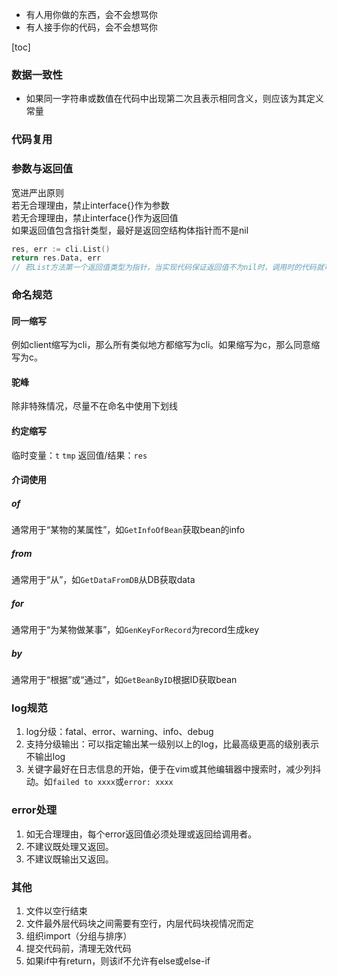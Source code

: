 * 有人用你做的东西，会不会想骂你  
* 有人接手你的代码，会不会想骂你  

[toc]

### 数据一致性
* 如果同一字符串或数值在代码中出现第二次且表示相同含义，则应该为其定义常量

### 代码复用

### 参数与返回值
宽进严出原则  
若无合理理由，禁止interface{}作为参数  
若无合理理由，禁止interface{}作为返回值  
如果返回值包含指针类型，最好是返回空结构体指针而不是nil  
```go
res, err := cli.List()
return res.Data, err
// 若List方法第一个返回值类型为指针，当实现代码保证返回值不为nil时，调用时的代码就可以如此简化
```

### 命名规范

#### 同一缩写
例如client缩写为cli，那么所有类似地方都缩写为cli。如果缩写为c，那么同意缩写为c。

#### 驼峰
除非特殊情况，尽量不在命名中使用下划线

#### 约定缩写
临时变量：`t` `tmp`
返回值/结果：`res`

#### 介词使用

##### of
通常用于“某物的某属性”，如`GetInfoOfBean`获取bean的info

##### from
通常用于“从”，如`GetDataFromDB`从DB获取data

##### for
通常用于“为某物做某事”，如`GenKeyForRecord`为record生成key

##### by
通常用于“根据”或“通过”，如`GetBeanByID`根据ID获取bean

### log规范
1. log分级：fatal、error、warning、info、debug  
2. 支持分级输出：可以指定输出某一级别以上的log，比最高级更高的级别表示不输出log  
3. 关键字最好在日志信息的开始，便于在vim或其他编辑器中搜索时，减少列抖动。如`failed to xxxx`或`error: xxxx`

### error处理
1. 如无合理理由，每个error返回值必须处理或返回给调用者。  
2. 不建议既处理又返回。  
3. 不建议既输出又返回。

### 其他
1. 文件以空行结束
2. 文件最外层代码块之间需要有空行，内层代码块视情况而定
3. 组织import（分组与排序）
4. 提交代码前，清理无效代码
5. 如果if中有return，则该if不允许有else或else-if
